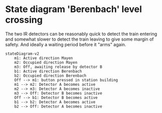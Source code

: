 # State diagram 'Berenbach' level crossing

The two IR detectors can be reasonably quick to detect the train entering and
somewhat slower to detect the train leaving to give some margin of safety. And
ideally a waiting period before it "arms" again.

```mermaid
stateDiagram-v2
    m1: Active direction Mayen
    m2: Occupied direction Mayen
	m3: Off, awaiting release by detector B
    b1: Active direction Berenbach
    b2: Occupied direction Berenbach
    Off --> m1: button pressed in station building
    m1 --> m2: Detector A becomes active
	m2 --> m3: Detector A becomes inactive
	m3 --> Off: Detector B becomes inactive
	Off --> b1: Detector B becomes active
	b1 --> b2: Detector A becomes active
	b2 --> Off: Detector A becomes inactive

```
